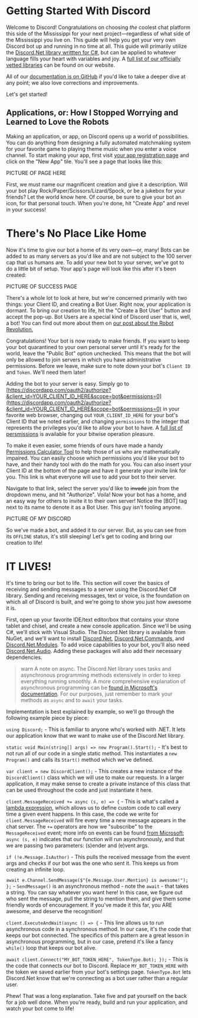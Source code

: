 # Getting Started With Discord

Welcome to Discord! Congratulations on choosing _the_ coolest chat platform this side of the Mississippi for your next project—regardless of what side of the Mississippi you live on. This guide will help you get your very own Discord bot up and running in no time at all. This guide will primarily utilize the [Discord.Net library writtten for C#](https://github.com/RogueException/Discord.Net), but can be applied to whatever language fills your heart with variables and joy. A [full list of our officially vetted libraries](https://discordapp.com/developers/docs/topics/libraries) can be found on our website.

All of our [documentation is on GitHub](https://github.com/hammerandchisel/discord-api-docs) if you'd like to take a deeper dive at any point; we also love corrections and improvements.

Let's get started!

## Applications, or: How I Stopped Worrying and Learned to Love the Robots

Making an application, or app, on Discord opens up a world of possibilities. You can do anything from designing a fully automated matchmaking system for your favorite game to playing theme music when you enter a voice channel. To start making your app, first visit [your app registration page](https://discordapp.com/developers/applications/me) and click on the "New App" tile. You'll see a page that looks like this:

PICTURE OF PAGE HERE

First, we must name our magnificent creation and give it a description. Will your bot play Rock/Paper/Scissors/Lizard/Spock, or be a jukebox for your friends? Let the world know here. Of course, be sure to give your bot an icon, for that personal touch. When you're done, hit "Create App" and revel in your success!

# There's No Place Like Home

Now it's time to give our bot a home of its very own—or, many! Bots can be added to as many servers as you'd like and are not subject to the 100 server cap that us humans are. To add your new bot to your server, we've got to do a little bit of setup. Your app's page will look like this after it's been created:

PICTURE OF SUCCESS PAGE

There's a whole lot to look at here, but we're concerned primarily with two things: your Client ID, and creating a Bot User.  Right now, your application is dormant. To bring our creation to life, hit the "Create a Bot User" button and accept the pop-up. Bot Users are a special kind of Discord user that is, well, a bot! You can find out more about them on [our post about the Robot Revolution.](https://blog.discordapp.com/the-robot-revolution-has-unofficially-begun-unofficial-api-23a3c722d5bf#.l20q61gl5) 

Congratulations! Your bot is now ready to make friends. If you want to keep your bot quarantined to your own personal server until it's ready for the world, leave the "Public Bot" option unchecked. This means that the bot will only be allowed to join servers in which you have administrative permissions. Before we leave, make sure to note down your bot's `Client ID` and `Token`. We'll need them later!

Adding the bot to your server is easy. Simply go to [https://discordapp.com/oauth2/authorize?&client_id=YOUR_CLIENT_ID_HERE&scope=bot&permissions=0](https://discordapp.com/oauth2/authorize?&client_id=YOUR_CLIENT_ID_HERE&scope=bot&permissions=0) in your favorite web browser, changing out `YOUR_CLIENT_ID_HERE` for your bot's Client ID that we noted earlier, and changing `permissions` to the integer that represents the privileges you'd like to allow your bot to have. A [full list of persmissions](https://discordapp.com/developers/docs/topics/permissions#bitwise-permission-flags) is available for your bitwise operation pleasure.

To make it even easier, some friends of ours have made a handy [Permissions Calculator Tool](https://discordapi.com/permissions.html#) to help those of us who are mathematically impaired. You can easily choose which permissions you'd like your bot to have, and their handy tool with do the math for you. You can also insert your Client ID at the bottom of the page and have it generate your invite link for you. This link is what everyone will use to add your bot to their server.

Navigate to that link, select the server you'd like to ~~invade~~ join from the dropdown menu, and hit "Authorize". Voila! Now your bot has a home, and an easy way for others to invite it to their own server! Notice the [BOT] tag next to its name to denote it as a Bot User. This guy isn't fooling anyone.

PICTURE OF MY DISCORD

So we've made a bot, and added it to our server. But, as you can see from its `OFFLINE` status, it's still sleeping! Let's get to coding and bring our creation to life!

# IT LIVES!

It's time to bring our bot to life. This section will cover the basics of receiving and sending messages to a server using the Discord.Net C# library. Sending and receiving messages, text or voice, is the foundation on which all of Discord is built, and we're going to show you just how awesome it is.

First, open up your favorite IDE/text editor/box that contains your stone tablet and chisel, and create a new console application. Since we'll be using C#, we'll stick with Visual Studio. The Discord.Net library is available from NuGet, and we'll want to install [Discord.Net](https://www.nuget.org/packages/Discord.Net), [Discord.Net.Commands](https://www.nuget.org/packages/Discord.Net.Commands), and [Discord.Net.Modules](https://www.nuget.org/packages/Discord.Net.Modules). To add voice capabilities to your bot, you'll also need [Discord.Net.Audio](https://www.nuget.org/packages/Discord.Net.Audio). Adding these packages will also add their necessary dependencies.

>warn
> A note on async. The Discord.Net library uses tasks and asynchronous programming methods extensively in order to keep everything running smoothly. A more comprehensive explanation of asynchronous programming can be [found in Microsoft's documentation](https://msdn.microsoft.com/en-us/library/mt674882.aspx). For our purposes, just remember to mark your methods as `async` and to `await` your tasks.

Implementation is best explained by example, so we'll go through the following example piece by piece:

<script src="https://gist.github.com/msciotti/7854499bd63a565bf2340dc23b3c0cda.js"></script>

`using Discord;` - This is familiar to anyone who's worked with .NET. It lets our application know that we want to make use of the Discord.Net library. 

`static void Main(string[] args) => new Program().Start();` - It's best to not run all of our code in a single static method. This instantiates a `new Program()` and calls its `Start()` method which we've defined.

`var client = new DiscordClient();` - This creates a new instance of the `DiscordClient()` class which we will use to make our requests. In a larger application, it may make sense to create a private instance of this class that can be used throughout the code and just instantiate it here.

`client.MessageReceived += async (s, e) => {` - This is what's called a [lambda expression](https://msdn.microsoft.com/en-us/library/bb397687.aspx), which allows us to define custom code to call every time a given event happens. In this case, the code we write for `client.MessageReceived` will fire every time a new message appears in the chat server. The `+=` operators are how we "subscribe" to the `MessageReceived` event; more info on events can be found [from Microsoft](https://msdn.microsoft.com/en-us/library/awbftdfh.aspx); `async (s, e)` indicates that our function will run asynchronously, and that we are passing two parameters: (s)ender and (e)vent args.

`if (!e.Message.IsAuthor)` - This pulls the received message from the event args and checks if our bot was the one who sent it. This keeps us from creating an infinite loop.

`await e.Channel.SendMessage($"{e.Message.User.Mention} is awesome!"); };` - `SendMessage()` is an asynchronous method - note the `await` - that takes a string. You can say whatever you want here! In this case, we figure out who sent the message, pull the string to mention them, and give them some friendly words of encouragement. If you've made it this far, you ARE awesome, and deserve the recognition!

`client.ExecuteAndWait(async () => {` - This line allows us to run asynchronous code in a synchronous method. In our case, it's the code that keeps our bot connected. The specifics of this pattern are a great lesson in asynchronous programming, but in our case, pretend it's like a fancy `while()` loop that keeps our bot alive.

`await client.Connect("MY_BOT_TOKEN_HERE", TokenType.Bot); });` - This is the code that connects our bot to Discord. Replace `MY_BOT_TOKEN_HERE` with the token we saved earlier from your bot's settings page. `TokenType.Bot` lets Discord.Net know that we're connecting as a bot user rather than a regular user.

Phew! That was a long explanation. Take five and pat yourself on the back for a job well done. When you're ready, build and run your application, and watch your bot come to life!

<blockquote class="imgur-embed-pub" lang="en" data-id="a/sPXwG"><a href="//imgur.com/sPXwG"></a></blockquote><script async src="//s.imgur.com/min/embed.js" charset="utf-8"></script>


